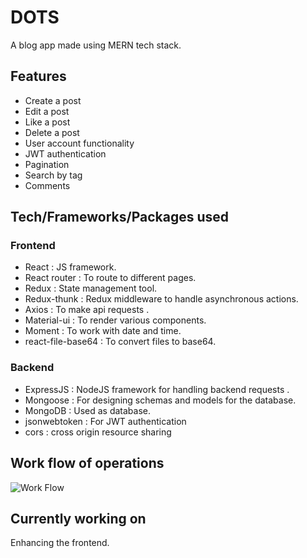 <h1>DOTS</h1>
A blog app made using MERN tech stack.

<h2> Features </h2>

- Create a post
- Edit a post
- Like a post
- Delete a post
- User account functionality
- JWT authentication
- Pagination
- Search by tag
- Comments

<h2>Tech/Frameworks/Packages used </h2>

<h3> Frontend </h3>

- React : JS framework.
- React router : To route to different pages.
- Redux : State management tool.
- Redux-thunk : Redux middleware to handle asynchronous actions.
- Axios : To make api requests .
- Material-ui : To render various components.
- Moment : To work with date and time.
- react-file-base64 : To convert files to base64.

<h3>Backend</h3>

- ExpressJS : NodeJS framework for handling backend requests .
- Mongoose : For designing schemas and models for the database.
- MongoDB : Used as database.
- jsonwebtoken : For JWT authentication
- cors : cross origin resource sharing

<h2> Work flow of operations </h2>

![Work Flow](https://user-images.githubusercontent.com/77494560/132367450-86cd5772-dca4-4ec5-b142-fba4c2b10a56.png)

<h2>Currently working on</h2>
Enhancing the frontend.
